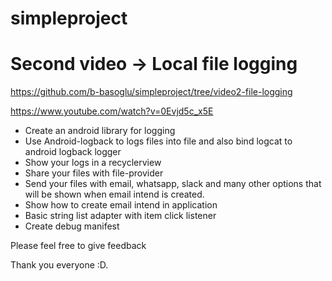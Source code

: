 # simpleproject

# Second video -> Local file logging

https://github.com/b-basoglu/simpleproject/tree/video2-file-logging

https://www.youtube.com/watch?v=0Evjd5c_x5E

* Create an android library for logging
* Use Android-logback to logs files into file and also bind logcat to android logback logger
* Show your logs in a recyclerview
* Share your files with file-provider
* Send your files with email, whatsapp, slack and many other options that will be shown when email intend is created.
* Show how to create email intend in application
* Basic string list adapter with item click listener
* Create debug manifest

Please feel free to give feedback

Thank you everyone :D.
